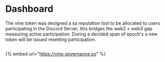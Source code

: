 # Dashboard

The vine token was designed a sa reputation tool to be allocated to users participating in the Discord Server, this bridges the web2 > web3 gap measuring active participation. During a decided span of epoch's a new token will be issued resetting participation.

<figure><img src="https://files.gitbook.com/v0/b/gitbook-x-prod.appspot.com/o/spaces%2FDHzULh55v2hzM3gThDVb%2Fuploads%2FzWAjKixeY96jl8TES4Fk%2FScreenshot%202024-06-20%20at%208.49.49%E2%80%AFAM.png?alt=media&#x26;token=0ad13448-cf84-4593-a144-376d595cf62f" alt=""><figcaption></figcaption></figure>

{% embed url="https://vine.governance.so" %}

